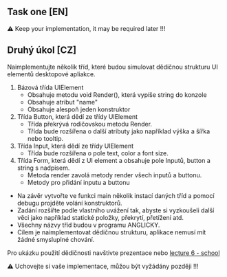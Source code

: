 ## Task one [EN]



:warning: Keep your implementation, it may be required later !!!

## Druhý úkol [CZ]

Naimplementujte několik tříd, které budou simulovat dědičnou strukturu UI elementů desktopové apliakce.

1. Bázová třída UIElement
    * Obsahuje metodu void Render(), která vypíše string do konzole
    * Obsahuje atribut "name"
    * Obsahuje alespoň jeden konstruktor
2. Třída Button, která dědí ze třídy UIElement
    * Třída překrývá rodičovskou metodu Render.
    * Třída bude rozšířena o další atributy jako například výška a šířka nebo tooltip.
3. Třída Input, která dědí ze třídy UIElement
    * Třída bude rozšířena o pole text, color a font size.
4. Třída Form, která dědí z UI element a obsahuje pole Inputů, button a string s nadpisem.
    * Metoda render zavolá metody render všech inputů a buttonu.
    * Metody pro přidání inputu a buttonu

* Na závěr vytvořte ve funkci main několik instací daných tříd a pomocí debugu projděte volání konstruktorů.
* Zadání rozšiřte podle vlastního uvážení tak, abyste si vyzkoušeli další věci jako například statické položky, překrytí, přetížení atd. 
* Všechny názvy tříd budou v programu ANGLICKY.
* Cílem je naimplementovat dědičnou strukturu, aplikace nemusí mít žádné smysluplné chování.

Pro ukázku použití dědičnosti navštivte prezentace nebo [lecture 6 - school](Lecture6/School)

:warning: Uchovejte si vaše implementace, můžou být vyžádány později !!!
